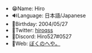 - 😁Name: Hiro
- 🔊Language: 日本語/Japanese
- 🥳Birthday: 2004/05/27
- 🐤Twitter: [hiroqss](https://twitter.com/hiroqss)
- 💬Discord: Hiro527#0527
- 📃Web: [ぼくのへや。](https://www.hiroqss.com)
